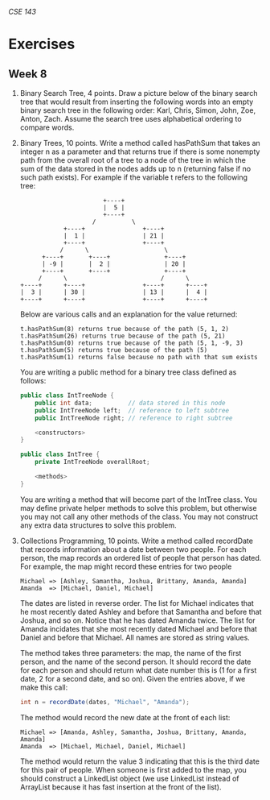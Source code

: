 _CSE 143_
# Exercises
## Week 8

1. Binary Search Tree, 4 points. Draw a picture below of the binary search tree that would result from inserting the following words into an empty binary search tree in the following order: Karl, Chris, Simon, John, Zoe, Anton, Zach. Assume the search tree uses alphabetical ordering to compare words.

1. Binary Trees, 10 points. Write a method called hasPathSum that takes an integer n as a parameter and that returns true if there is some nonempty path from the overall root of a tree to a node of the tree in which the sum of the data stored in the nodes adds up to n (returning false if no such path exists). For example if the variable t refers to the following tree:

	```
	                       +----+
	                       |  5 |
	                       +----+
	                    /          \
	            +----+                +----+
	            |  1 |                | 21 |
	            +----+                +----+
	           /      \                     \
	      +----+       +----+               +----+
	      | -9 |       |  2 |               | 20 |
	      +----+       +----+               +----+
	     /      \                          /      \
	+----+      +----+                +----+      +----+
	|  3 |      | 30 |                | 13 |      |  4 |
	+----+      +----+                +----+      +----+
	```

	Below are various calls and an explanation for the value returned:

	```
	t.hasPathSum(8) returns true because of the path (5, 1, 2)
	t.hasPathSum(26) returns true because of the path (5, 21)
	t.hasPathSum(0) returns true because of the path (5, 1, -9, 3)
	t.hasPathSum(5) returns true because of the path (5)
	t.hasPathSum(1) returns false because no path with that sum exists
	```

	You are writing a public method for a binary tree class defined as follows:

	```java
	public class IntTreeNode {
		public int data;          // data stored in this node
		public IntTreeNode left;  // reference to left subtree
		public IntTreeNode right; // reference to right subtree

		<constructors>
	}

	public class IntTree {
		private IntTreeNode overallRoot;

		<methods>
	}
	```
	You are writing a method that will become part of the IntTree class. You may define private helper methods to solve this problem, but otherwise you may not call any other methods of the class. You may not construct any extra data structures to solve this problem.

1. Collections Programming, 10 points.  Write a method called recordDate that records information about a date between two people. For each person, the map records an ordered list of people that person has dated. For example, the map might record these entries for two people

	```
	Michael => [Ashley, Samantha, Joshua, Brittany, Amanda, Amanda]
	Amanda  => [Michael, Daniel, Michael]
	```

	The dates are listed in reverse order. The list for Michael indicates that he most recently dated Ashley and before that Samantha and before that Joshua, and so on.  Notice that he has dated Amanda twice. The list for Amanda incidates that she most recently dated Michael and before that Daniel and before that Michael. All names are stored as string values.

	The method takes three parameters: the map, the name of the first person, and the name of the second person. It should record the date for each person and should return what date number this is (1 for a first date, 2 for a second date, and so on). Given the entries above, if we make this call:

	```java
	int n = recordDate(dates, "Michael", "Amanda");
	```

	The method would record the new date at the front of each list:

	```
	Michael => [Amanda, Ashley, Samantha, Joshua, Brittany, Amanda, Amanda]
	Amanda  => [Michael, Michael, Daniel, Michael]
	```

	The method would return the value 3 indicating that this is the third date for this pair of people.  When someone is first added to the map, you should construct a LinkedList object (we use LinkedList instead of ArrayList because it has fast insertion at the front of the list).